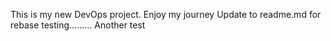 This is my new DevOps project. Enjoy my journey
Update to readme.md for rebase testing.........
Another test
